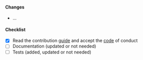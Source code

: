 #### Changes

- ...

#### Checklist

<!-- please check all items and add your own -->

- [x] Read the contribution [guide](/game-ci/unity-orb/blob/main/CONTRIBUTING.md) and accept the [code](/game-ci/unity-orb/blob/main/CODE_OF_CONDUCT.md) of conduct
- [ ] Documentation (updated or not needed)
- [ ] Tests (added, updated or not needed)